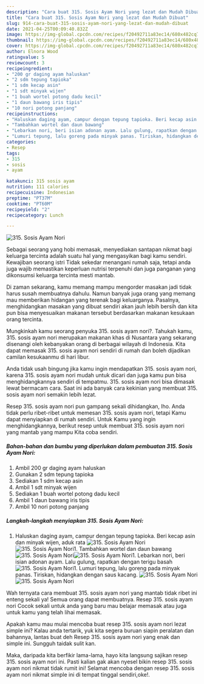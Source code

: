 ```yaml
---
description: "Cara buat 315. Sosis Ayam Nori yang lezat dan Mudah Dibuat"
title: "Cara buat 315. Sosis Ayam Nori yang lezat dan Mudah Dibuat"
slug: 914-cara-buat-315-sosis-ayam-nori-yang-lezat-dan-mudah-dibuat
date: 2021-04-25T00:09:40.832Z
image: https://img-global.cpcdn.com/recipes/f20492711a83ec14/680x482cq70/315-sosis-ayam-nori-foto-resep-utama.jpg
thumbnail: https://img-global.cpcdn.com/recipes/f20492711a83ec14/680x482cq70/315-sosis-ayam-nori-foto-resep-utama.jpg
cover: https://img-global.cpcdn.com/recipes/f20492711a83ec14/680x482cq70/315-sosis-ayam-nori-foto-resep-utama.jpg
author: Elnora Wood
ratingvalue: 5
reviewcount: 3
recipeingredient:
- "200 gr daging ayam haluskan"
- "2 sdm tepung tapioka"
- "1 sdm kecap asin"
- "1 sdt minyak wijen"
- "1 buah wortel potong dadu kecil"
- "1 daun bawang iris tipis"
- "10 nori potong panjang"
recipeinstructions:
- "Haluskan daging ayam, campur dengan tepung tapioka. Beri kecap asin dan minyak wijen, aduk rata"
- "Tambahkan wortel dan daun bawang"
- "Lebarkan nori, beri isian adonan ayam. Lalu gulung, rapatkan dengan terigu basah"
- "Lumuri tepung, lalu goreng pada minyak panas. Tiriskan, hidangkan dengan saus kacang."
categories:
- Resep
tags:
- 315
- sosis
- ayam

katakunci: 315 sosis ayam 
nutrition: 111 calories
recipecuisine: Indonesian
preptime: "PT37M"
cooktime: "PT60M"
recipeyield: "2"
recipecategory: Lunch

---
```



![315. Sosis Ayam Nori](https://img-global.cpcdn.com/recipes/f20492711a83ec14/680x482cq70/315-sosis-ayam-nori-foto-resep-utama.jpg)

Sebagai seorang yang hobi memasak, menyediakan santapan nikmat bagi keluarga tercinta adalah suatu hal yang mengasyikan bagi kamu sendiri. Kewajiban seorang istri Tidak sekedar menangani rumah saja, tetapi anda juga wajib memastikan keperluan nutrisi terpenuhi dan juga panganan yang dikonsumsi keluarga tercinta mesti mantab.

Di zaman  sekarang, kamu memang mampu mengorder masakan jadi tidak harus susah membuatnya dahulu. Namun banyak juga orang yang memang mau memberikan hidangan yang terenak bagi keluarganya. Pasalnya, menghidangkan masakan yang dibuat sendiri akan jauh lebih bersih dan kita pun bisa menyesuaikan makanan tersebut berdasarkan makanan kesukaan orang tercinta. 



Mungkinkah kamu seorang penyuka 315. sosis ayam nori?. Tahukah kamu, 315. sosis ayam nori merupakan makanan khas di Nusantara yang sekarang disenangi oleh kebanyakan orang di berbagai wilayah di Indonesia. Kita dapat memasak 315. sosis ayam nori sendiri di rumah dan boleh dijadikan camilan kesukaanmu di hari libur.

Anda tidak usah bingung jika kamu ingin mendapatkan 315. sosis ayam nori, karena 315. sosis ayam nori mudah untuk dicari dan juga kamu pun bisa menghidangkannya sendiri di tempatmu. 315. sosis ayam nori bisa dimasak lewat bermacam cara. Saat ini ada banyak cara kekinian yang membuat 315. sosis ayam nori semakin lebih lezat.

Resep 315. sosis ayam nori pun gampang sekali dihidangkan, lho. Anda tidak perlu ribet-ribet untuk memesan 315. sosis ayam nori, tetapi Kamu dapat menyiapkan di rumah sendiri. Untuk Kamu yang ingin menghidangkannya, berikut resep untuk membuat 315. sosis ayam nori yang mantab yang mampu Kita coba sendiri.

<!--inarticleads1-->

##### Bahan-bahan dan bumbu yang diperlukan dalam pembuatan 315. Sosis Ayam Nori:

1. Ambil 200 gr daging ayam haluskan
1. Gunakan 2 sdm tepung tapioka
1. Sediakan 1 sdm kecap asin
1. Ambil 1 sdt minyak wijen
1. Sediakan 1 buah wortel potong dadu kecil
1. Ambil 1 daun bawang iris tipis
1. Ambil 10 nori potong panjang




<!--inarticleads2-->

##### Langkah-langkah menyiapkan 315. Sosis Ayam Nori:

1. Haluskan daging ayam, campur dengan tepung tapioka. Beri kecap asin dan minyak wijen, aduk rata
<img src="//assets-global.cpcdn.com/assets/icons/button_play-2c75c40dde080a61004c1f40b05d8f140eaff45d7e9e6481dc71c63d2e7c4909.png" alt="315. Sosis Ayam Nori"><img src="https://img-global.cpcdn.com/steps/decae5fabbce2df2/160x128cq70/315-sosis-ayam-nori-langkah-memasak-1-foto.jpg" alt="315. Sosis Ayam Nori">1. Tambahkan wortel dan daun bawang
<img src="//assets-global.cpcdn.com/assets/icons/button_play-2c75c40dde080a61004c1f40b05d8f140eaff45d7e9e6481dc71c63d2e7c4909.png" alt="315. Sosis Ayam Nori"><img src="https://img-global.cpcdn.com/steps/b1e3b9356077104e/160x128cq70/315-sosis-ayam-nori-langkah-memasak-2-foto.jpg" alt="315. Sosis Ayam Nori">1. Lebarkan nori, beri isian adonan ayam. Lalu gulung, rapatkan dengan terigu basah
<img src="//assets-global.cpcdn.com/assets/icons/button_play-2c75c40dde080a61004c1f40b05d8f140eaff45d7e9e6481dc71c63d2e7c4909.png" alt="315. Sosis Ayam Nori">1. Lumuri tepung, lalu goreng pada minyak panas. Tiriskan, hidangkan dengan saus kacang.
<img src="//assets-global.cpcdn.com/assets/icons/button_play-2c75c40dde080a61004c1f40b05d8f140eaff45d7e9e6481dc71c63d2e7c4909.png" alt="315. Sosis Ayam Nori"><img src="//assets-global.cpcdn.com/assets/icons/button_play-2c75c40dde080a61004c1f40b05d8f140eaff45d7e9e6481dc71c63d2e7c4909.png" alt="315. Sosis Ayam Nori">



Wah ternyata cara membuat 315. sosis ayam nori yang mantab tidak ribet ini enteng sekali ya! Semua orang dapat membuatnya. Resep 315. sosis ayam nori Cocok sekali untuk anda yang baru mau belajar memasak atau juga untuk kamu yang telah lihai memasak.

Apakah kamu mau mulai mencoba buat resep 315. sosis ayam nori lezat simple ini? Kalau anda tertarik, yuk kita segera buruan siapin peralatan dan bahannya, lantas buat deh Resep 315. sosis ayam nori yang enak dan simple ini. Sungguh taidak sulit kan. 

Maka, daripada kita berfikir lama-lama, hayo kita langsung sajikan resep 315. sosis ayam nori ini. Pasti kalian gak akan nyesel bikin resep 315. sosis ayam nori nikmat tidak rumit ini! Selamat mencoba dengan resep 315. sosis ayam nori nikmat simple ini di tempat tinggal sendiri,oke!.

